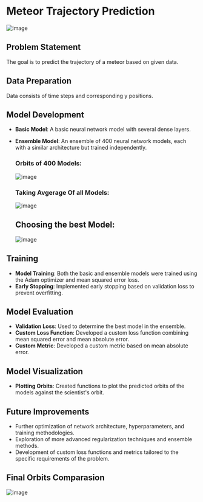 # Meteor Trajectory Prediction
![image](https://github.com/SaadElDine/Artificial-Neural-Network-Orbit-Trajectory-Prediction/assets/113860522/8158c834-c7cd-4d59-8c0d-f9656a13deff)

## Problem Statement
The goal is to predict the trajectory of a meteor based on given data.

## Data Preparation
Data consists of time steps and corresponding y positions.

## Model Development
- **Basic Model**: A basic neural network model with several dense layers.
- **Ensemble Model**: An ensemble of 400 neural network models, each with a similar architecture but trained independently.
  ### Orbits of 400 Models:
  ![image](https://github.com/SaadElDine/Artificial-Neural-Network-Orbit-Trajectory-Prediction/assets/113860522/38c1cc6e-ab2d-4242-b1c3-453533281a52)

  ### Taking Avgerage Of all Models:
  ![image](https://github.com/SaadElDine/Artificial-Neural-Network-Orbit-Trajectory-Prediction/assets/113860522/a4f758c2-19e2-494a-83e2-dc44d567afd3)

  ## Choosing the best Model:
  ![image](https://github.com/SaadElDine/Artificial-Neural-Network-Orbit-Trajectory-Prediction/assets/113860522/968955ff-fdac-464e-a023-10207475b179)

## Training
- **Model Training**: Both the basic and ensemble models were trained using the Adam optimizer and mean squared error loss.
- **Early Stopping**: Implemented early stopping based on validation loss to prevent overfitting.

## Model Evaluation
- **Validation Loss**: Used to determine the best model in the ensemble.
- **Custom Loss Function**: Developed a custom loss function combining mean squared error and mean absolute error.
- **Custom Metric**: Developed a custom metric based on mean absolute error.

## Model Visualization
- **Plotting Orbits**: Created functions to plot the predicted orbits of the models against the scientist's orbit.

## Future Improvements
- Further optimization of network architecture, hyperparameters, and training methodologies.
- Exploration of more advanced regularization techniques and ensemble methods.
- Development of custom loss functions and metrics tailored to the specific requirements of the problem.

## Final Orbits Comparasion 
![image](https://github.com/SaadElDine/Artificial-Neural-Network-Orbit-Trajectory-Prediction/assets/113860522/6b0b206a-02a3-41e2-90a1-57da08bc675b)



